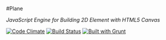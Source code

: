 #Plane

_JavaScript Engine for Building 2D Element with HTML5 Canvas_

[![Code Climate](https://codeclimate.com/github/c37/draw.png)](https://codeclimate.com/github/c37/draw)
[![Build Status](https://api.travis-ci.org/c37/draw.svg)](https://travis-ci.org/c37/draw)
[![Built with Grunt](https://cdn.gruntjs.com/builtwith.png)](http://gruntjs.com/)